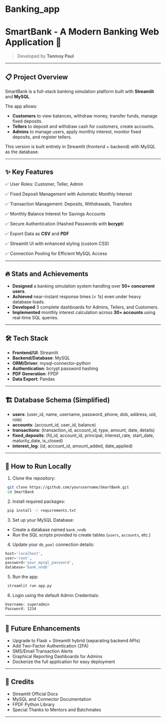 # Banking_app
# SmartBank - A Modern Banking Web Application 🏦

> Developed by **Tanmoy Paul**

---

## 📋 Project Overview

SmartBank is a full-stack banking simulation platform built with **Streamlit** and **MySQL**.

The app allows:

- **Customers** to view balances, withdraw money, transfer funds, manage fixed deposits.
- **Tellers** to deposit and withdraw cash for customers, create accounts.
- **Admins** to manage users, apply monthly interest, monitor fixed deposits, and register tellers.

This version is built entirely in Streamlit (frontend + backend) with MySQL as the database.

---

## ✨ Key Features

✅ User Roles: Customer, Teller, Admin

✅ Fixed Deposit Management with Automatic Monthly Interest

✅ Transaction Management: Deposits, Withdrawals, Transfers

✅ Monthly Balance Interest for Savings Accounts

✅ Secure Authentication (Hashed Passwords with **bcrypt**)

✅ Export Data as **CSV** and **PDF**

✅ Streamlit UI with enhanced styling (custom CSS)

✅ Connection Pooling for Efficient MySQL Access

---

## 🔥 Stats and Achievements

- **Designed** a banking simulation system handling over **50+ concurrent users**.
- **Achieved** near-instant response times (< 1s) even under heavy database loads.
- **Developed** 3 complete dashboards for Admins, Tellers, and Customers.
- **Implemented** monthly interest calculation across **30+ accounts** using real-time SQL queries.

---

## 🛠 Tech Stack

- **Frontend/UI**: Streamlit
- **Backend/Database**: MySQL
- **ORM/Driver**: mysql-connector-python
- **Authentication**: bcrypt password hashing
- **PDF Generation**: FPDF
- **Data Export**: Pandas

---

## 🏗 Database Schema (Simplified)

- **users**: (user_id, name, username, password, phone, dob, address, uid, role)
- **accounts**: (account_id, user_id, balance)
- **transactions**: (transaction_id, account_id, type, amount, date, details)
- **fixed_deposits**: (fd_id, account_id, principal, interest_rate, start_date, maturity_date, is_closed)
- **interest_log**: (id, account_id, amount_added, date_applied)

---

## 🚀 How to Run Locally

1. Clone the repository:

```bash
 git clone https://github.com/yourusername/SmartBank.git
 cd SmartBank
```

2. Install required packages:

```bash
 pip install -r requirements.txt
```

3. Set up your MySQL Database:

- Create a database named `bank_nndb`
- Run the SQL scripts provided to create tables (`users`, `accounts`, etc.)

4. Update your `db_pool` connection details:

```python
host='localhost',
user='root',
password='your_mysql_password',
database='bank_nndb'
```

5. Run the app:

```bash
 streamlit run app.py
```

6. Login using the default Admin Credentials:

```
Username: superadmin
Password: 1234
```

---

## 📌 Future Enhancements

- Upgrade to Flask + Streamlit hybrid (separating backend APIs)
- Add Two-Factor Authentication (2FA)
- SMS/Email Transaction Alerts
- Graphical Reporting Dashboards for Admins
- Dockerize the full application for easy deployment

---

## 🤝 Credits

- Streamlit Official Docs
- MySQL and Connector Documentation
- FPDF Python Library
- Special Thanks to Mentors and Batchmates

---
